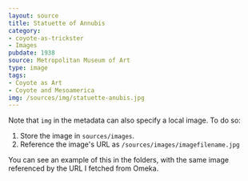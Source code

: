 ```yaml
---
layout: source
title: Statuette of Annubis
category: 
- coyote-as-trickster
- Images
pubdate: 1938
source: Metropolitan Museum of Art
type: image
tags:
- Coyote as Art
- Coyote and Mesoamerica
img: /sources/img/statuette-anubis.jpg
---
```


Note that `img` in the metadata can also specify a local image. To do so:

1. Store the image in `sources/images`.
2. Reference the image's URL as `/sources/images/imagefilename.jpg`

You can see an example of this in the folders, with the same image referenced by the URL I fetched from Omeka.
